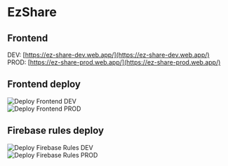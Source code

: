 # EzShare

## Frontend

DEV: [https://ez-share-dev.web.app/](https://ez-share-dev.web.app/)  
PROD: [https://ez-share-prod.web.app/](https://ez-share-prod.web.app/)

## Frontend deploy

![Deploy Frontend DEV](https://github.com/YannicEl/ezShare/actions/workflows/deploy_frontend_dev.yml/badge.svg)  
![Deploy Frontend PROD](https://github.com/YannicEl/ezShare/actions/workflows/deploy_frontend_prod.yml/badge.svg)

## Firebase rules deploy

![Deploy Firebase Rules DEV](https://github.com/YannicEl/ezShare/actions/workflows/deploy_rules_dev.yml/badge.svg)  
![Deploy Firebase Rules PROD](https://github.com/YannicEl/ezShare/actions/workflows/deploy_rules_prod.yml/badge.svg)

